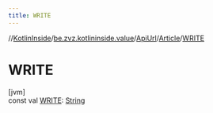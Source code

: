 ```yaml
---
title: WRITE
---
```

//[KotlinInside](../../../../index.html)/[be.zvz.kotlininside.value](../../index.html)/[ApiUrl](../index.html)/[Article](index.html)/[WRITE](-w-r-i-t-e.html)



# WRITE



[jvm]\
const val [WRITE](-w-r-i-t-e.html): [String](https://kotlinlang.org/api/latest/jvm/stdlib/kotlin/-string/index.html)





